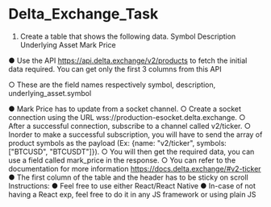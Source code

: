 # Delta_Exchange_Task


1. Create a table that shows the following data.
Symbol Description Underlying Asset Mark Price

● Use the API https://api.delta.exchange/v2/products to fetch the initial data required. You can get only the
first 3 columns from this API

○ These are the field names respectively symbol, description, underlying_asset.symbol

● Mark Price has to update from a socket channel.
○ Create a socket connection using the URL wss://production-esocket.delta.exchange.
○ After a successful connection, subscribe to a channel called v2/ticker.
○ Inorder to make a successful subscription, you will have to send the array of product symbols as
the payload (Ex: {name: "v2/ticker", symbols: ["BTCUSD", "BTCUSDT"]}).
○ You will then get the required data, you can use a field called mark_price in the response.
○ You can refer to the documentation for more information https://docs.delta.exchange/#v2-ticker
● The first column of the table and the header has to be sticky on scroll
Instructions:
● Feel free to use either React/React Native
● In-case of not having a React exp, feel free to do it in any JS framework or using plain JS
